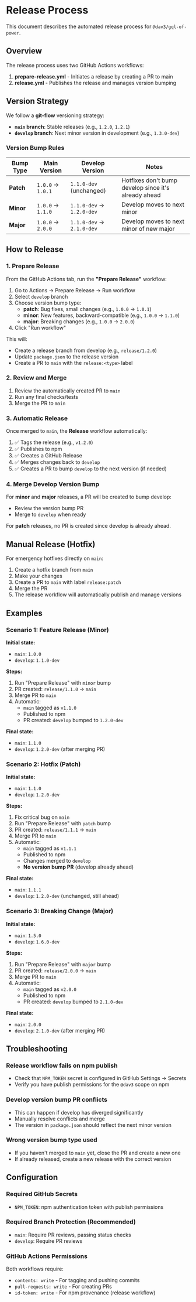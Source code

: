 # Release Process

This document describes the automated release process for `@dav3/gql-of-power`.

## Overview

The release process uses two GitHub Actions workflows:
1. **prepare-release.yml** - Initiates a release by creating a PR to main
2. **release.yml** - Publishes the release and manages version bumping

## Version Strategy

We follow a **git-flow** versioning strategy:
- **`main` branch**: Stable releases (e.g., `1.2.0`, `1.2.1`)
- **`develop` branch**: Next minor version in development (e.g., `1.3.0-dev`)

### Version Bump Rules

| Bump Type | Main Version | Develop Version | Notes |
|-----------|--------------|-----------------|-------|
| **Patch** | `1.0.0` → `1.0.1` | `1.1.0-dev` (unchanged) | Hotfixes don't bump develop since it's already ahead |
| **Minor** | `1.0.0` → `1.1.0` | `1.1.0-dev` → `1.2.0-dev` | Develop moves to next minor |
| **Major** | `1.0.0` → `2.0.0` | `1.1.0-dev` → `2.1.0-dev` | Develop moves to next minor of new major |

## How to Release

### 1. Prepare Release

From the GitHub Actions tab, run the **"Prepare Release"** workflow:

1. Go to Actions → Prepare Release → Run workflow
2. Select `develop` branch
3. Choose version bump type:
   - **patch**: Bug fixes, small changes (e.g., `1.0.0` → `1.0.1`)
   - **minor**: New features, backward-compatible (e.g., `1.0.0` → `1.1.0`)
   - **major**: Breaking changes (e.g., `1.0.0` → `2.0.0`)
4. Click "Run workflow"

This will:
- Create a release branch from develop (e.g., `release/1.2.0`)
- Update `package.json` to the release version
- Create a PR to `main` with the `release:<type>` label

### 2. Review and Merge

1. Review the automatically created PR to `main`
2. Run any final checks/tests
3. Merge the PR to `main`

### 3. Automatic Release

Once merged to `main`, the **Release** workflow automatically:
1. ✅ Tags the release (e.g., `v1.2.0`)
2. ✅ Publishes to npm
3. ✅ Creates a GitHub Release
4. ✅ Merges changes back to `develop`
5. ✅ Creates a PR to bump `develop` to the next version (if needed)

### 4. Merge Develop Version Bump

For **minor** and **major** releases, a PR will be created to bump develop:
- Review the version bump PR
- Merge to `develop` when ready

For **patch** releases, no PR is created since develop is already ahead.

## Manual Release (Hotfix)

For emergency hotfixes directly on `main`:

1. Create a hotfix branch from `main`
2. Make your changes
3. Create a PR to `main` with label `release:patch`
4. Merge the PR
5. The release workflow will automatically publish and manage versions

## Examples

### Scenario 1: Feature Release (Minor)

**Initial state:**
- `main`: `1.0.0`
- `develop`: `1.1.0-dev`

**Steps:**
1. Run "Prepare Release" with `minor` bump
2. PR created: `release/1.1.0` → `main`
3. Merge PR to `main`
4. Automatic:
   - `main` tagged as `v1.1.0`
   - Published to npm
   - PR created: `develop` bumped to `1.2.0-dev`

**Final state:**
- `main`: `1.1.0`
- `develop`: `1.2.0-dev` (after merging PR)

### Scenario 2: Hotfix (Patch)

**Initial state:**
- `main`: `1.1.0`
- `develop`: `1.2.0-dev`

**Steps:**
1. Fix critical bug on `main`
2. Run "Prepare Release" with `patch` bump
3. PR created: `release/1.1.1` → `main`
4. Merge PR to `main`
5. Automatic:
   - `main` tagged as `v1.1.1`
   - Published to npm
   - Changes merged to `develop`
   - **No version bump PR** (develop already ahead)

**Final state:**
- `main`: `1.1.1`
- `develop`: `1.2.0-dev` (unchanged, still ahead)

### Scenario 3: Breaking Change (Major)

**Initial state:**
- `main`: `1.5.0`
- `develop`: `1.6.0-dev`

**Steps:**
1. Run "Prepare Release" with `major` bump
2. PR created: `release/2.0.0` → `main`
3. Merge PR to `main`
4. Automatic:
   - `main` tagged as `v2.0.0`
   - Published to npm
   - PR created: `develop` bumped to `2.1.0-dev`

**Final state:**
- `main`: `2.0.0`
- `develop`: `2.1.0-dev` (after merging PR)

## Troubleshooting

### Release workflow fails on npm publish
- Check that `NPM_TOKEN` secret is configured in GitHub Settings → Secrets
- Verify you have publish permissions for the `@dav3` scope on npm

### Develop version bump PR conflicts
- This can happen if develop has diverged significantly
- Manually resolve conflicts and merge
- The version in `package.json` should reflect the next minor version

### Wrong version bump type used
- If you haven't merged to `main` yet, close the PR and create a new one
- If already released, create a new release with the correct version

## Configuration

### Required GitHub Secrets
- `NPM_TOKEN`: npm authentication token with publish permissions

### Required Branch Protection (Recommended)
- `main`: Require PR reviews, passing status checks
- `develop`: Require PR reviews

### GitHub Actions Permissions
Both workflows require:
- `contents: write` - For tagging and pushing commits
- `pull-requests: write` - For creating PRs
- `id-token: write` - For npm provenance (release workflow)
